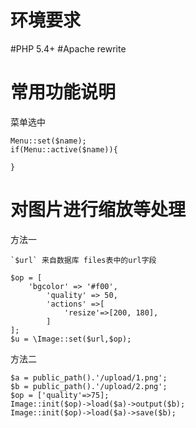 环境要求
========
#PHP	5.4+
#Apache rewrite

常用功能说明
============

菜单选中

	Menu::set($name);
	if(Menu::active($name)){
	
	}

对图片进行缩放等处理
========
方法一 
	
	`$url` 来自数据库 files表中的url字段

 	$op = [
		'bgcolor' => '#f00', 
	        'quality' => 50,
	        'actions' =>[
	            'resize'=>[200, 180], 
	        ]
	]; 
	$u = \Image::set($url,$op);    


方法二
	
 	$a = public_path().'/upload/1.png';
	$b = public_path().'/upload/2.png';
	$op = ['quality'=>75];
	Image::init($op)->load($a)->output($b); 
	Image::init($op)->load($a)->save($b);



    
    
 


 